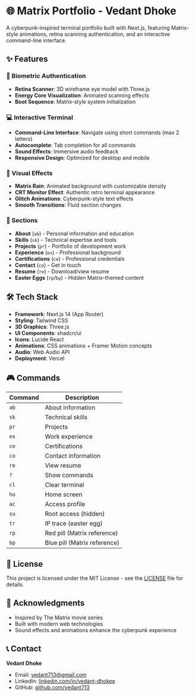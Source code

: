 # 🌐 Matrix Portfolio - Vedant Dhoke

A cyberpunk-inspired terminal portfolio built with Next.js, featuring Matrix-style animations, retina scanning authentication, and an interactive command-line interface.

## ✨ Features

### 🔐 Biometric Authentication
- **Retina Scanner**: 3D wireframe eye model with Three.js
- **Energy Core Visualization**: Animated scanning effects
- **Boot Sequence**: Matrix-style system initialization

### 💻 Interactive Terminal
- **Command-Line Interface**: Navigate using short commands (max 2 letters)
- **Autocomplete**: Tab completion for all commands
- **Sound Effects**: Immersive audio feedback
- **Responsive Design**: Optimized for desktop and mobile

### 🎨 Visual Effects
- **Matrix Rain**: Animated background with customizable density
- **CRT Monitor Effect**: Authentic retro terminal appearance
- **Glitch Animations**: Cyberpunk-style text effects
- **Smooth Transitions**: Fluid section changes

### 📱 Sections
- **About** (`ab`) - Personal information and education
- **Skills** (`sk`) - Technical expertise and tools
- **Projects** (`pr`) - Portfolio of development work
- **Experience** (`ex`) - Professional background
- **Certifications** (`ce`) - Professional credentials
- **Contact** (`co`) - Get in touch
- **Resume** (`re`) - Download/view resume
- **Easter Eggs** (`rp`/`bp`) - Hidden Matrix-themed content

## 🛠️ Tech Stack

- **Framework**: Next.js 14 (App Router)
- **Styling**: Tailwind CSS
- **3D Graphics**: Three.js
- **UI Components**: shadcn/ui
- **Icons**: Lucide React
- **Animations**: CSS animations + Framer Motion concepts
- **Audio**: Web Audio API
- **Deployment**: Vercel

## 🎮 Commands

| Command | Description |
|---------|-------------|
| `ab` | About information |
| `sk` | Technical skills |
| `pr` | Projects |
| `ex` | Work experience |
| `ce` | Certifications |
| `co` | Contact information |
| `re` | View resume |
| `?` | Show commands |
| `cl` | Clear terminal |
| `ho` | Home screen |
| `ac` | Access profile |
| `su` | Root access (hidden) |
| `tr` | IP trace (easter egg) |
| `rp` | Red pill (Matrix reference) |
| `bp` | Blue pill (Matrix reference) |



## 📄 License

This project is licensed under the MIT License - see the [LICENSE](LICENSE) file for details.

## 🙏 Acknowledgments

- Inspired by The Matrix movie series
- Built with modern web technologies
- Sound effects and animations enhance the cyberpunk experience

## 📞 Contact

**Vedant Dhoke**
- Email: vedant713@gmail.com
- LinkedIn: [linkedin.com/in/vedant-dhokee](https://www.linkedin.com/in/vedant-dhokee/)
- GitHub: [github.com/vedant713](https://github.com/vedant713)

